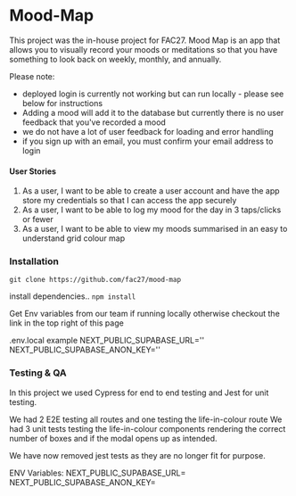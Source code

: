 # Mood-Map
This project was the in-house project for FAC27. 
Mood Map is an app that allows you to visually record your moods or meditations so that you have something to look back on weekly, monthly, and annually.

Please note:

- deployed login is currently not working but can run locally - please see below for instructions
- Adding a mood will add it to the database but currently there is no user feedback that you've recorded a mood
- we do not have a lot of user feedback for loading and error handling
- if you sign up with an email, you must confirm your email address to login

#### User Stories

1. As a user, I want to be able to create a user account and have the app store my credentials so that I can access the app securely
2. As a user, I want to be able to log my mood for the day in 3 taps/clicks or fewer
3. As a user, I want to be able to view my moods summarised in an easy to understand grid colour map

### Installation

```git clone https://github.com/fac27/mood-map```

install dependencies..
```npm install```

Get Env variables from our team if running locally otherwise checkout the link in the top right of this page

.env.local example
NEXT_PUBLIC_SUPABASE_URL=''
NEXT_PUBLIC_SUPABASE_ANON_KEY=''

### Testing & QA

In this project we used Cypress for end to end testing and Jest for unit testing.

We had 2 E2E testing all routes and one testing the life-in-colour route
We had 3 unit tests testing the life-in-colour components rendering the correct number of boxes and if the modal opens up as intended.

We have now removed jest tests as they are no longer fit for purpose. 

ENV Variables: 
NEXT_PUBLIC_SUPABASE_URL=
NEXT_PUBLIC_SUPABASE_ANON_KEY=
